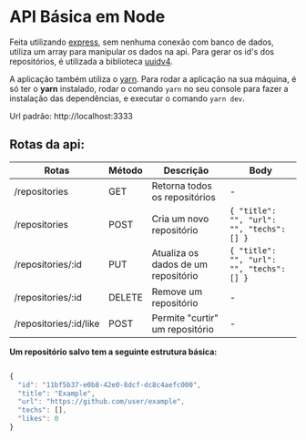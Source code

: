 # API Básica em Node

Feita utilizando [express](https://expressjs.com/pt-br/), sem nenhuma conexão com banco de dados, utiliza um array para manipular os dados na api. Para gerar os id's dos repositórios, é utilizada a biblioteca [uuidv4](https://www.npmjs.com/package/uuidv4).

A aplicação também utiliza o [yarn](https://yarnpkg.com/). Para rodar a aplicação na sua máquina, é só ter o __yarn__ instalado, rodar o comando ` yarn ` no seu console para fazer a instalação das dependências, e executar o comando ` yarn dev `.

Url padrão: http://localhost:3333


## Rotas da api:

Rotas | Método | Descrição | Body
--- | --- | --- | ---
/repositories | GET | Retorna todos os repositórios | -
/repositories | POST | Cria um novo repositório | `{ "title": "", "url": "", "techs": [] }`
/repositories/:id | PUT | Atualiza os dados de um repositório | `{ "title": "", "url": "", "techs": [] }`
/repositories/:id | DELETE | Remove um repositório | -
/repositories/:id/like | POST | Permite "curtir" um repositório | -


__Um repositório salvo tem a seguinte estrutura básica:__

```javascript

{
  "id": "11bf5b37-e0b8-42e0-8dcf-dc8c4aefc000",
  "title": "Example",
  "url": "https://github.com/user/example",
  "techs": [],
  "likes": 0
}

```